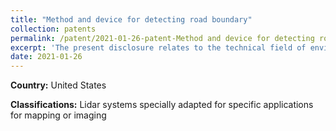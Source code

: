```yaml
---
title: "Method and device for detecting road boundary"
collection: patents
permalink: /patent/2021-01-26-patent-Method and device for detecting road boundary
excerpt: 'The present disclosure relates to the technical field of environmental perception, and particularly to a method and a device for detecting a road boundary.'
date: 2021-01-26
---
```


**Country:** United States

**Classifications:** Lidar systems specially adapted for specific applications for mapping or imaging
